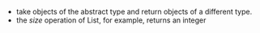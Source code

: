 - take objects of the abstract type and return objects of a different type.
- the *size* operation of List, for example, returns an integer